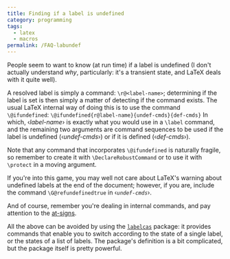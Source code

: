 ```yaml
---
title: Finding if a label is undefined
category: programming
tags:
  - latex
  - macros
permalink: /FAQ-labundef
---
```


People seem to want to know (at run time) if a label is undefined (I
don't actually understand _why_, particularly: it's a transient
state, and LaTeX deals with it quite well).

A resolved label is simply a command:
`\r@<label-name>`; determining if the label is set is
then simply a matter of detecting if the command exists.  The usual
LaTeX internal way of doing this is to use the command
`\@ifundefined`:
  `\@ifundefined{r@label-name}{undef-cmds}{def-cmds}`
In which, &lsaquo;_label-name_&rsaquo; is exactly what you would use in
a `\label` command, and the remaining two arguments are command
sequences to be used if the label is undefined
(&lsaquo;_undef-cmds_&rsaquo;) or if it is defined
(&lsaquo;_def-cmds_&rsaquo;).

Note that any command that incorporates `\@ifundefined` is naturally
fragile, so remember to create it with `\DeclareRobustCommand` or to
use it with `\protect` in a moving argument.

If you're into this game, you may well not care about LaTeX's
warning about undefined labels at the end of the document; however,
if you are, include the command `\G@refundefinedtrue` in
&lsaquo;_`undef-cmds`_&rsaquo;.

And of course, remember you're dealing in internal commands, and pay
attention to the [at-signs](FAQ-atsigns).

All the above can be avoided by using the [`labelcas`](https://ctan.org/pkg/labelcas) package:
it provides commands that enable you to switch according to the state
of a single label, or the states of a list of labels.  The package's
definition is a bit complicated, but the package itself is pretty
powerful.

